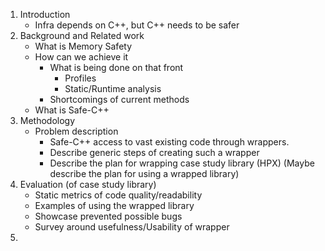 1. Introduction
	- Infra depends on C++, but C++ needs to be safer
2. Background and Related work
	- What is Memory Safety
	- How can we achieve it
		- What is being done on that front
			- Profiles
			- Static/Runtime analysis
		- Shortcomings of current methods
	- What is Safe-C++
3. Methodology
	- Problem description
		- Safe-C++ access to vast existing code through wrappers. 
		- Describe generic steps of creating such a wrapper
		- Describe the plan for wrapping case study library (HPX)
	(Maybe describe the plan for using a wrapped library)
4. Evaluation (of case study library)
	- Static metrics of code quality/readability
	- Examples of using the wrapped library
	- Showcase prevented possible bugs 
	- Survey around usefulness/Usability of wrapper
5. 